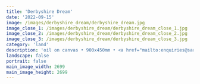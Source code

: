```yaml
---
title: 'Derbyshire Dream'
date: '2022-09-15'
image: /images/derbyshire_dream/derbyshire_dream.jpg
image_close_1: /images/derbyshire_dream/derbyshire_dream_close_1.jpg
image_close_2: /images/derbyshire_dream/derbyshire_dream_close_2.jpg
image_close_3: /images/derbyshire_dream/derbyshire_dream_close_3.jpg
category: 'land'
description: 'oil on canvas • 900x450mm • <a href="mailto:enquiries@sarahanneartist.com" target="_blank" rel="noopener noreferrer">enquire</a>'
landscape: false
portrait: false
main_image_width: 2699
main_image_height: 2699
---
```

